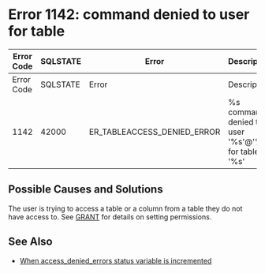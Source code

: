 
# Error 1142: command denied to user for table


| Error Code | SQLSTATE | Error | Description |
| --- | --- | --- | --- |
| Error Code | SQLSTATE | Error | Description |
| 1142 | 42000 | ER_TABLEACCESS_DENIED_ERROR | %s command denied to user '%s'@'%s' for table '%s' |




## Possible Causes and Solutions


The user is trying to access a table or a column from a table they do not have access to. See [GRANT](../../../../sql-statements-and-structure/sql-statements/account-management-sql-commands/grant.md) for details on setting permissions.


## See Also


* [When access_denied_errors status variable is incremented](../../../../../security/user-account-management/incrementing-of-the-access_denied_errors-status-variable.md)

